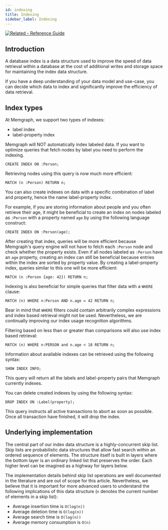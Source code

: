 ```yaml
---
id: indexing
title: Indexing
sidebar_label: Indexing
---
```


[![Related - Reference Guide](https://img.shields.io/static/v1?label=Related&message=Reference%20Guide&color=yellow&style=for-the-badge)](/reference-guide/indexing.md)

## Introduction

A database index is a data structure used to improve the speed of data retrieval
within a database at the cost of additional writes and storage space for
maintaining the index data structure.

If you have a deep understanding of your data model and use-case, you can decide
which data to index and significantly improve the efficiency of data retrieval.

## Index types

At Memgraph, we support two types of indexes:

  * label index
  * label-property index


Memgraph will NOT automatically index labeled data. If you want to optimize
queries that fetch nodes by label you need to perform the indexing. 

```cypher
CREATE INDEX ON :Person;
```
Retrieving nodes using this query is now much more efficient:

```cypher
MATCH (n :Person) RETURN n;
```

You can also create indexes on data with a specific combination of label and
property, hence the name label-property index. 

For example, if you are storing information about people and you often retrieve
their age, it might be beneficial to create an index on nodes labeled as
`:Person` with a property named `age` by using the following language construct:

```cypher
CREATE INDEX ON :Person(age);
```

After creating that index, queries will be more efficient because Memgraph's
query engine will not have to fetch each `:Person` node and check whether the
property exists. Even if all nodes labeled as `:Person` have an `age` property,
creating an index can still be beneficial because entries within the index are
sorted by property value. By creating a label-property index, queries similar to
this one will be more efficient:

```cypher
MATCH (n :Person {age: 42}) RETURN n;
```

Indexing is also beneficial for simple queries that filter data with a `WHERE`
clause:

```cypher
MATCH (n) WHERE n:Person AND n.age = 42 RETURN n;
```

Bear in mind that `WHERE` filters could contain arbitrarily complex
expressions and index based retrieval might not be used. Nevertheless, we are
continually improving our index usage recognition algorithms.

Filtering based on less than or greater than comparisons will also use index
based retrieval:

```cypher
MATCH (n) WHERE n:PERSON and n.age < 18 RETURN n;
```

Information about available indexes can be retrieved using the following syntax:

```cypher
SHOW INDEX INFO;
```

This query will return all the labels and label-property pairs that Memgraph
currently indexes.

You can delete created indexes by using the following syntax:

```cypher
DROP INDEX ON :Label(property);
```

This query instructs all active transactions to abort as soon as possible. Once
all transaction have finished, it will drop the index.

## Underlying implementation

The central part of our index data structure is a highly-concurrent skip list.
Skip lists are probabilistic data structures that allow fast search within an
ordered sequence of elements. The structure itself is built in layers where the
bottom layer is an ordinary linked list that preserves the order. Each higher
level can be imagined as a highway for layers below.

The implementation details behind skip list operations are well documented
in the literature and are out of scope for this article. Nevertheless, we
believe that it is important for more advanced users to understand the following
implications of this data structure (`n` denotes the current number of elements
in a skip list):

  * Average insertion time is `O(log(n))`
  * Average deletion time is `O(log(n))`
  * Average search time is `O(log(n))`
  * Average memory consumption is `O(n)`
